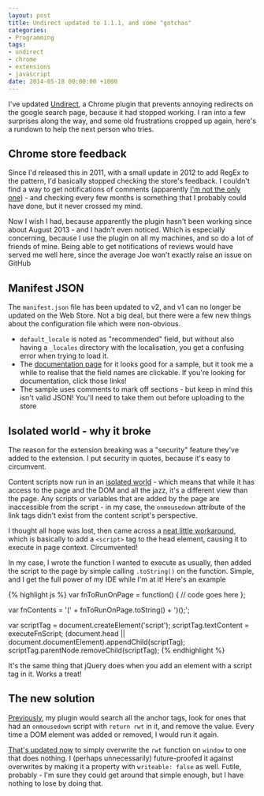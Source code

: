 ```yaml
---
layout: post
title: Undirect updated to 1.1.1, and some "gotchas"
categories:
- Programming
tags:
- undirect
- chrome
- extensions
- javascript
date: 2014-05-18 00:00:00 +1000
---
```

I've updated [Undirect](https://chrome.google.com/webstore/detail/dohbiijnjeiejifbgfdhfknogknkglio),
a Chrome plugin that prevents annoying redirects on the google search page, because it had stopped working.
I ran into a few surprises along the way, and some old frustrations cropped up again, here's a rundown to help the
next person who tries.

<!--break-->

Chrome store feedback
---------------------
Since I'd released this in 2011, with a small update in 2012 to add RegEx to the pattern, I'd basically stopped checking the store's feedback.
I couldn't find a way to get notifications of comments (apparently [I'm not the only one](https://productforums.google.com/forum/#!topic/chrome/JidW4GlebXE)) -
and checking every few months is something that I probably could have done, but it never crossed my mind.

Now I wish I had, because apparently the plugin hasn't been working since about August 2013 - and I hadn't even noticed.
Which is especially concerning, because I use the plugin on all my machines, and so do a lot of friends of mine.  Being able to
get notifications of reviews would have served me well here, since the average Joe won't exactly raise an issue on GitHub

Manifest JSON
-------------
The `manifest.json` file has been updated to v2, and v1 can no longer be updated on the Web Store.  Not a big deal, but there were
a few new things about the configuration file which were non-obvious.

- `default_locale` is noted as "recommended" field, but without also having a `_locales`
   directory with the localisation, you get a confusing error when trying to load it.
- The [documentation page](https://developer.chrome.com/extensions/manifest#overview) for it looks good for a sample, but it took me
  a while to realise that the field names are clickable.  If you're looking for documentation, click those links!
- The sample uses comments to mark off sections - but keep in mind this isn't valid JSON! You'll need to take them out before uploading to the store

Isolated world - why it broke
-----------------------------
The reason for the extension breaking was a "security" feature they've added to the extension.  I put security in quotes, because it's easy to circumvent.

Content scripts now run in an [isolated world](https://developer.chrome.com/extensions/content_scripts#execution-environment) - which means that while it has access
to the page and the DOM and all the jazz, it's a different view than the page.  Any scripts or variables that are added by the page are
inaccessible from the script - in my case, the `onmousedown` attribute of the link tags didn't exist from the content script's perspective.

I thought all hope was lost, then came across a [neat little workaround](http://stackoverflow.com/a/9777536/185422), which is basically to add a `<script>`
tag to the head element, causing it to execute in page context.  Circumvented!

In my case, I wrote the function I wanted to execute as usually, then added the script to the
page by simple calling `.toString()` on the function.  Simple, and I get the full power of my IDE while I'm at it! Here's an example

{% highlight js %}
var fnToRunOnPage = function() {
  // code goes here
};

var fnContents = '(' + fnToRunOnPage.toString() + ')();';

var scriptTag = document.createElement('script');
scriptTag.textContent = executeFnScript;
(document.head || document.documentElement).appendChild(scriptTag);
scriptTag.parentNode.removeChild(scriptTag);
{% endhighlight %}

It's the same thing that jQuery does when you add an element with a script tag in it.  Works a treat!

The new solution
----------------
[Previously](https://github.com/xwipeoutx/undirect/blob/d6b613afa1201fa4fbd378c017cdc73dbfc74494/undirect.js), my plugin would search all the anchor tags, look for ones that had an `onmousedown` script with `return rwt` in it, and remove the value.
Every time a DOM element was added or removed, I would run it again.

[That's updated now](https://github.com/xwipeoutx/undirect/blob/544aefe555181fa823804a25fa30f6e0dfa2515e/undirect.js) to simply overwrite the `rwt` function on `window` to one that does nothing.
I (perhaps unnecessarily) future-proofed it against overwrites by making it a property with `writeable: false` as well.
Futile, probably - I'm sure they could get around that simple enough, but I have nothing to lose by doing that.